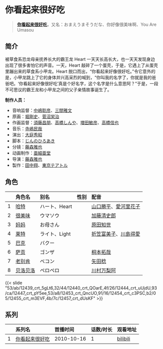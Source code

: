 # 你看起来很好吃


> <u>**[你看起来很好吃](https://bgm.tv/subject/13014)**</u>，又名：おまえうまそうだな、你好像很美味啊、You Are Umasou

## 简介

被草食系恐龙母亲抚养长大的霸王龙 Heart 一天天长高长大，也一天天发现身边出现了很多害怕它的声音。一天，Heart 敲碎了一个蛋壳，于是，它遇上了从蛋壳里蹦出来的草食系小甲龙。Heart 脱口而出，“你看起来好像很好吃。”令它意外的是，小甲龙跳上了它的身体并兴高采烈的喊到，“你叫我的名字了，你就是我的爸爸吧。‘你看起来好像很好吃’真是个好名字，这个名字是什么意思阿？”于是，一段不可思议的霸王龙和小甲龙之间的父子亲情故事诞生了。

**制作人员：**
- 音响监督：[中嶋聡彦](https://bgm.tv/person/3165)、[三間雅文](https://bgm.tv/person/42)
- 原画：[堀剛史](https://bgm.tv/person/12189)、[菅沼栄治](https://bgm.tv/person/948)
- 作画监督：[須藤昌朋](https://bgm.tv/person/685)、[高橋しんや](https://bgm.tv/person/455)、[増田敏彦](https://bgm.tv/person/1818)、[高橋信也](https://bgm.tv/person/2138)
- 音乐：[寺嶋民哉](https://bgm.tv/person/207)
- 演出：[大庭秀昭](https://bgm.tv/person/1620)
- 脚本：[じんのひろあき](https://bgm.tv/person/9601)
- 分镜：[藤森雅也](https://bgm.tv/person/2973)
- 动画制作：[亜細亜堂](https://bgm.tv/person/2715)
- 导演：[藤森雅也](https://bgm.tv/person/2973)
- 製作：[田中翔](https://bgm.tv/person/33715)、[東京テアトル](https://bgm.tv/person/56079)

## 角色

|     |   角色名   |   别名  | 性别 |  配音  |
|:--- |:------  |:----      |:---  |:--   |
| 1 | [哈特](https://bgm.tv/character/12439) | ハート、Heart |  | [山口勝平](https://bgm.tv/person/3900)、[愛河里花子](https://bgm.tv/person/4030) |
| 2 | [很美味](https://bgm.tv/character/12440) | ウマソウ |  | [加藤清史郎](https://bgm.tv/person/24299) |
| 3 | [妈妈](https://bgm.tv/character/12444) | お母さん |  | [原田知世](https://bgm.tv/person/5679) |
| 4 | [莱特](https://bgm.tv/character/12447) | ライト、Light |  | [折笠富美子](https://bgm.tv/person/4042)、[川島得愛](https://bgm.tv/person/10577) |
| 5 | [巴克](https://bgm.tv/character/12453) | バクー |  |  |
| 6 | [萨贡](https://bgm.tv/character/12454) | ゴンザ |  | [桐本拓哉](https://bgm.tv/person/4347) |
| 7 | [老别肯](https://bgm.tv/character/12455) | ベコン |  | [矢田稔](https://bgm.tv/person/4360) |
| 8 | [贝洛贝洛](https://bgm.tv/character/12457) | ペロペロ |  | [川村万梨阿](https://bgm.tv/person/4186) |

{{< slide "53/ab/12439_crt_5gLt6,32/44/12440_crt_QOarE,4f/26/12444_crt_uUjdU,93/ca/12447_crt_pY5ee,53/a8/12453_crt_QncUO,91/16/12454_crt_c3PSC,b2/05/12455_crt_m3EVF,4b/7c/12457_crt_dUsKF" >}}

## 系列

|     |   系列名   |   首播时间  | 话数/时长  | 观看地址 |
|:---  |:------    |:----      |:---       |:---  |
| 1 |[你看起来很好吃](https://bgm.tv/subject/13014)| 2010-10-16 | 1 | [bilibili](https://www.bilibili.com/video/BV1ds411x7La)  |



